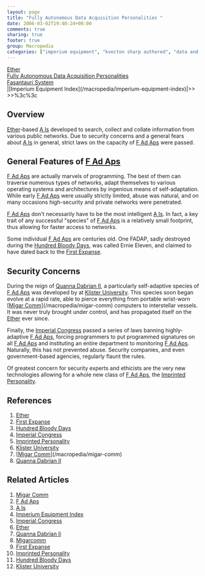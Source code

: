 ```yaml
---
layout: page
title: "Fully Autonomous Data Acquisition Personalities "
date: 2006-03-02T19:40:24+00:00
comments: true
sharing: true
footer: true
group: Macropedia
categories: ["imperium equipment", "kvecton sharp authored", "data and communications equipment"]
---
```

<div class='row'>
	<div class='col-md-4'><a href='/macropedia/ether'>Ether</a></div>
	<div class='col-md-4'><a href='/macropedia/f-ad-ap'>Fully Autonomous Data Acquisition Personalities </a></div>
	<div class='col-md-4'><a href='/macropedia/fasantauri-system'>Fasantauri System</a></div>
</div>


<div class=''>
</div>|[Imperium Equipment Index](/macropedia/imperium-equipment-index)|>>
>>%3c%3c


## Overview

[Ether](/macropedia/ether)-based [A Is](/macropedia/a-is) developed to search, collect and collate information from various public networks.  Due to security concerns and a general fears about [A Is](/macropedia/a-is) in general, strict laws on the capacity of [F Ad Aps](/macropedia/f-ad-aps) were passed.

## General Features of [F Ad Aps](/macropedia/f-ad-aps)

[F Ad Aps](/macropedia/f-ad-aps) are actually marvels of programming.  The best of them can traverse numerous types of networks, adapt themselves to various operating systems and architectures by ingenious means of self-adaptation.  While early [F Ad Aps](/macropedia/f-ad-aps) were usually strictly limited, abuse was natural, and on many occasions high-security and private networks were penetrated.

[F Ad Aps](/macropedia/f-ad-aps) don't necessarily have to be the most intelligent [A Is](/macropedia/a-is).  In fact, a key trait of any successful "species" of [F Ad Aps](/macropedia/f-ad-aps) is a relatively small footprint, thus allowing for faster access to networks.

Some individual [F Ad Aps](/macropedia/f-ad-aps) are centuries old.  One FADAP, sadly destroyed during the [Hundred Bloody Days](/macropedia/hundred-bloody-days), was called Ernie Eleven, and claimed to have dated back to the [First Expanse](/chronology/first-expanse).

## Security Concerns

During the reign of [Quanna Dabrian II](/macropedia/qanna-dabrian-two), a particularly self-adaptive species of [F Ad Aps](/macropedia/f-ad-aps) was developed by at [Klister University](/macropedia/klister-university).  This species soon began evolve at a rapid rate, able to pierce everything from portable wrist-worn [[Migar Comm](/macropedia/migar-comm)](/macropedia/migar-comm) computers to interstellar vessels.  It was never truly brought under control, and has propagated itself on the [Ether](/macropedia/ether) ever since.

Finally, the [Imperial Congress](/macropedia/imperial-congress) passed a series of laws banning highly-adaptive [F Ad Aps](/macropedia/f-ad-aps), forcing programmers to put programmed signatures on all [F Ad Aps](/macropedia/f-ad-aps) and instituting an entire department to monitoring [F Ad Aps](/macropedia/f-ad-aps).  Naturally, this has not prevented abuse.  Security companies, and even government-based agencies, regularly flaunt the rules.

Of greatest concern for security experts and ethicists are the very new technologies allowing for a whole new class of [F Ad Aps](/macropedia/f-ad-aps), the [Imprinted Personality](/macropedia/imprinted-personality).

## References
1. [Ether](/macropedia/ether)
1. [First Expanse](/chronology/first-expanse)
1. [Hundred Bloody Days](/macropedia/hundred-bloody-days)
1. [Imperial Congress](/macropedia/imperial-congress)
1. [Imprinted Personality](/macropedia/imprinted-personality)
1. [Klister University](/macropedia/klister-university)
1. [[Migar Comm](/macropedia/migar-comm)](/macropedia/migar-comm)
1. [Quanna Dabrian II](/macropedia/qanna-dabrian-two)

## Related Articles

1. [Migar Comm](/macropedia/migar-comm)
2. [F Ad Aps](/macropedia/f-ad-aps)
3. [A Is](/macropedia/a-is)
4. [Imperium Equipment Index](/macropedia/imperium-equipment-index)
5. [Imperial Congress](/macropedia/imperial-congress)
6. [Ether](/macropedia/ether)
7. [Quanna Dabrian Ii](/macropedia/qanna-dabrian-two)
8. [Migarcomm](/macropedia/migar-comm)
9. [First Expanse](/chronology/first-expanse)
10. [Imprinted Personality](/macropedia/imprinted-personality)
11. [Hundred Bloody Days](/macropedia/hundred-bloody-days)
12. [Klister University](/macropedia/klister-university)


  
